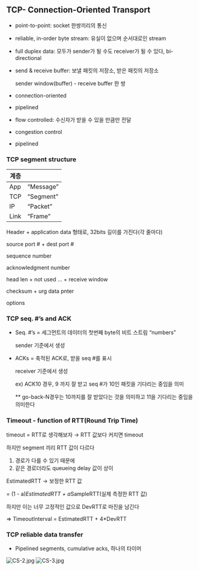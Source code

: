 ## TCP- Connection-Oriented Transport

- point-to-point: socket 한쌍끼리의 통신
- reliable, in-order byte stream: 유실이 없으며 순서대로인 stream
- full duplex data: 모두가 sender가 될 수도 receiver가 될 수 있다, bi-directional
- send & receive buffer: 보낼 패킷의 저장소, 받은 패킷의 저장소
    
    sender window(buffer) - receive buffer 한 쌍
    
- connection-oriented
- pipelined
- flow controlled: 수신자가 받을 수 있을 만큼만 전달
- congestion control
- pipelined

### TCP segment structure

| 계층 |  |
| --- | --- |
| App | “Message” |
| TCP | “Segment” |
| IP | “Packet” |
| Link | “Frame” |

Header + application data 형태로, 32bits 길이를 가진다(각 줄마다)

source port # + dest port #

sequence number

acknowledgment number

head len + not used … + receive window

checksum + urg data pnter

options

### TCP seq. #’s and ACK

- Seq. #’s = 세그먼트의 데이터의 첫번째 byte의 비트 스트림 “numbers”
    
    sender 기준에서 생성
    
- ACKs = 축적된 ACK로, 받을 seq #를 표시
    
    receiver 기준에서 생성
    
    ex) ACK10 경우, 9 까지 잘 받고 seq #가 10인 패킷을 기다리는 중임을 의미
    
    ** go-back-N경우는 10까지를 잘 받았다는 것을 의미하고 11을 기다리는 중임을 의미한다
    

### Timeout - function of RTT(Round Trip Time)

timeout = RTT로 생각해보자 → RTT 값보다 커지면 timeout

하지만 segment 끼리 RTT 값이 다르다

1. 경로가 다를 수 있기 때문에
2. 같은 경로더라도 queueing delay 값이 상이

EstimatedRTT → 보정한 RTT 값

= (1 - a)*EstimatedRTT + a*SampleRTT(실제 측정한 RTT 값)

하지만 이는 너무 고정적인 값으로 DevRTT로 마진을 남긴다

⇒ TimeoutInterval = EstimatedRTT + 4*DevRTT

### TCP reliable data transfer

- Pipelined segments, cumulative acks, 하나의 타이머

![CS-2.jpg](https://prod-files-secure.s3.us-west-2.amazonaws.com/723c7bb9-e0a4-4b40-b307-256af13a4052/ca99567e-4065-4e91-957d-419538222cb2/CS-2.jpg)
![CS-3.jpg](https://prod-files-secure.s3.us-west-2.amazonaws.com/723c7bb9-e0a4-4b40-b307-256af13a4052/1771f0f6-bb7d-4451-9bce-0566cf4c71a2/e5b77d46-8956-4774-84d7-b111e48e3040.png)
